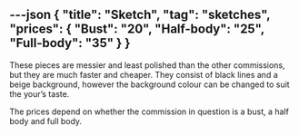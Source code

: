 ---json
{
"title": "Sketch",
"tag": "sketches",
"prices": {
    "Bust": "20",
    "Half-body": "25",
    "Full-body": "35"
}
}
---

These pieces are messier and least polished than the other commissions, but they are much faster and cheaper. They consist of black lines and a beige background, however the background colour can be changed to suit the your’s taste.

The prices depend on whether the commission in question is a bust, a half body and full body.
